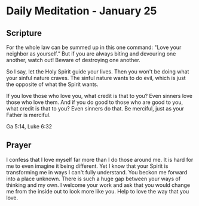 # Daily Meditation - January 25

## Scripture

For the whole law can be summed up in this one command: "Love your neighbor as
yourself.” But if you are always biting and devouring one another, watch out!
Beware of destroying one another.

So I say, let the Holy Spirit guide your lives. Then you won't be doing what
your sinful nature craves.  The sinful nature wants to do evil, which is just
the opposite of what the Spirit wants. 

If you love those who love you, what credit is that to you? Even sinners love
those who love them. And if you do good to those who are good to you, what
credit is that to you? Even sinners do that.  Be merciful, just as your Father
is merciful.
 
Ga 5:14, Luke 6:32


## Prayer

I confess that I love myself far more than I do those around me.  It is hard
for me to even imagine it being different. Yet I know that your Spirit is 
transforming me in ways I can't fully understand. You beckon me forward into
a place unknown. There is such a huge gap between your ways of thinking and my
own. I welcome your work and ask that you would change me from the inside out
to look more like you.  Help to love the way that you love.

